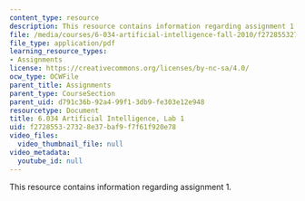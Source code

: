 ```yaml
---
content_type: resource
description: This resource contains information regarding assignment 1.
file: /media/courses/6-034-artificial-intelligence-fall-2010/f272855327328e37baf9f7f61f920e78_MIT6_034F10_lab1.pdf
file_type: application/pdf
learning_resource_types:
- Assignments
license: https://creativecommons.org/licenses/by-nc-sa/4.0/
ocw_type: OCWFile
parent_title: Assignments
parent_type: CourseSection
parent_uid: d791c36b-92a4-99f1-3db9-fe303e12e948
resourcetype: Document
title: 6.034 Artificial Intelligence, Lab 1
uid: f2728553-2732-8e37-baf9-f7f61f920e78
video_files:
  video_thumbnail_file: null
video_metadata:
  youtube_id: null
---
```

This resource contains information regarding assignment 1.